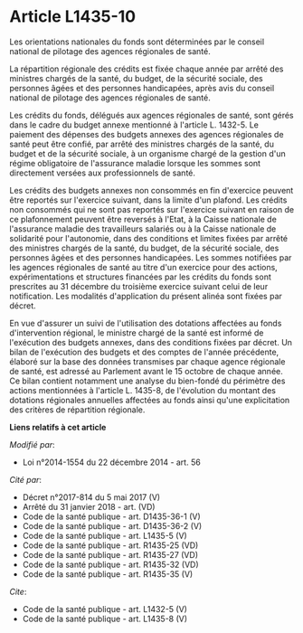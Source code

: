 # Article L1435-10

Les orientations nationales du fonds sont déterminées par le conseil national de pilotage des agences régionales de santé. 

La répartition régionale des crédits est fixée chaque année par arrêté des ministres chargés de la santé, du budget, de la
sécurité sociale, des personnes âgées et des personnes handicapées, après avis du conseil national de pilotage des agences
régionales de santé. 

Les crédits du fonds, délégués aux agences régionales de santé, sont gérés dans le cadre du budget annexe mentionné à
l'article L. 1432-5. Le paiement des dépenses des budgets annexes des agences régionales de santé peut être confié, par
arrêté des ministres chargés de la santé, du budget et de la sécurité sociale, à un organisme chargé de la gestion d'un
régime obligatoire de l'assurance maladie lorsque les sommes sont directement versées aux professionnels de santé. 

Les crédits des budgets annexes non consommés en fin d'exercice peuvent être reportés sur l'exercice suivant, dans la limite
d'un plafond. Les crédits non consommés qui ne sont pas reportés sur l'exercice suivant en raison de ce plafonnement peuvent
être reversés à l'Etat, à la Caisse nationale de l'assurance maladie des travailleurs salariés ou à la Caisse nationale de
solidarité pour l'autonomie, dans des conditions et limites fixées par arrêté des ministres chargés de la santé, du budget,
de la sécurité sociale, des personnes âgées et des personnes handicapées. Les sommes notifiées par les agences régionales de
santé au titre d'un exercice pour des actions, expérimentations et structures financées par les crédits du fonds sont
prescrites au 31 décembre du troisième exercice suivant celui de leur notification. Les modalités d'application du présent
alinéa sont fixées par décret. 

En vue d'assurer un suivi de l'utilisation des dotations affectées au fonds d'intervention régional, le ministre chargé de la
santé est informé de l'exécution des budgets annexes, dans des conditions fixées par décret. Un bilan de l'exécution des
budgets et des comptes de l'année précédente, élaboré sur la base des données transmises par chaque agence régionale de
santé, est adressé au Parlement avant le 15 octobre de chaque année. Ce bilan contient notamment une analyse du bien-fondé du
périmètre des actions mentionnées à l'article L. 1435-8, de l'évolution du montant des dotations régionales annuelles
affectées au fonds ainsi qu'une explicitation des critères de répartition régionale.

**Liens relatifs à cet article**

_Modifié par_:

  - Loi n°2014-1554 du 22 décembre 2014 - art. 56

_Cité par_:

  - Décret n°2017-814 du 5 mai 2017 (V)
  - Arrêté du 31 janvier 2018 - art. (VD)
  - Code de la santé publique - art. D1435-36-1 (V)
  - Code de la santé publique - art. D1435-36-2 (V)
  - Code de la santé publique - art. L1435-5 (V)
  - Code de la santé publique - art. R1435-25 (VD)
  - Code de la santé publique - art. R1435-27 (VD)
  - Code de la santé publique - art. R1435-32 (VD)
  - Code de la santé publique - art. R1435-35 (V)

_Cite_:

  - Code de la santé publique - art. L1432-5 (V)
  - Code de la santé publique - art. L1435-8 (V)
